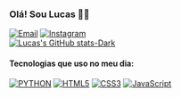 ### Olá! Sou Lucas 🍃👋

[![Email](https://img.shields.io/badge/Gmail-D14836?style=for-the-badge&logo=gmail&logoColor=white)](mailto:luucas.github@gmail.com)
[![Instagram](https://img.shields.io/badge/Instagram-E4405F?style=for-the-badge&logo=instagram&logoColor=white)](https://www.instagram.com/lucas.alveslupinacci?igsh=cWszb25mZGtsOWlx) <br>
[![Lucas's GitHub stats-Dark](https://github-readme-stats.vercel.app/api?username=devLucas-br&show_icons=true&theme=dark#gh-dark-mode-only)](https://github.com/anuraghazra/github-readme-stats#gh-dark-mode-only)
#### Tecnologias que uso no meu dia:
[![PYTHON](https://img.shields.io/badge/Python-14354C?style=for-the-badge&logo=python&logoColor=white)]()
[![HTML5](https://img.shields.io/badge/HTML5-E34F26?style=for-the-badge&logo=html5&logoColor=white)]()
[![CSS3](https://img.shields.io/badge/CSS3-1572B6?style=for-the-badge&logo=css3&logoColor=white)]()
[![JavaScript](https://img.shields.io/badge/JavaScript-F7DF1E?style=for-the-badge&logo=javascript&logoColor=black)]()
